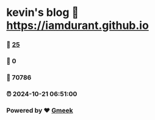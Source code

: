 # kevin's blog :link: https://iamdurant.github.io 
### :page_facing_up: [25](https://iamdurant.github.io/tag.html) 
### :speech_balloon: 0 
### :hibiscus: 70786 
### :alarm_clock: 2024-10-21 06:51:00 
### Powered by :heart: [Gmeek](https://github.com/Meekdai/Gmeek)
